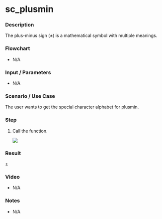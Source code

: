 ﻿# sc_plusmin

### Description

The plus-minus sign (±) is a mathematical symbol with multiple meanings.

### Flowchart

- N/A 

### Input / Parameters

- N/A

### Scenario / Use Case

The user wants to get the special character alphabet for plusmin.

### Step

1. Call the function.
    
    ![](../../../../document/function/SpecialCharacter/sc_plusmin/sc_plusmin-step-1.png?raw=true)
 
### Result

 ±
 
### Video

- N/A

<!--[![Video](http://i.imgur.com/Ot5DWAW.png)](https://youtu.be/StTqXEQ2l-Y?t=35s)-->

### Notes

- N/A